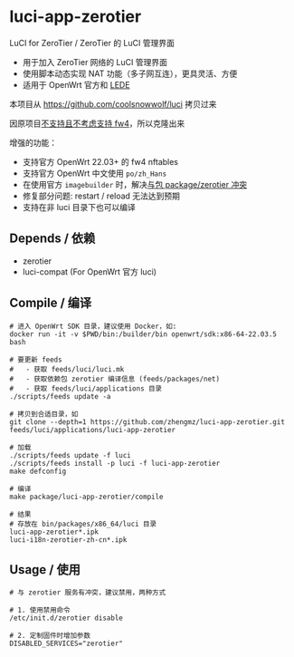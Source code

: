 # luci-app-zerotier

LuCI for ZeroTier / ZeroTier 的 LuCI 管理界面

- 用于加入 ZeroTier 网络的 LuCI 管理界面
- 使用脚本动态实现 NAT 功能（多子网互连），更具灵活、方便
- 适用于 OpenWrt 官方和 [LEDE](https://github.com/coolsnowwolf/lede)

本项目从 <https://github.com/coolsnowwolf/luci> 拷贝过来

因原项目[不支持且不考虑支持 fw4](https://github.com/coolsnowwolf/luci/pull/230)，所以克隆出来

增强的功能：

- 支持官方 OpenWrt 22.03+ 的 fw4 nftables
- 支持官方 OpenWrt 中文使用 `po/zh_Hans`
- 在使用官方 `imagebuilder` 时，解决[与包 package/zerotier 冲突](https://github.com/coolsnowwolf/luci/pull/172)
- 修复部分问题: restart / reload 无法达到预期
- 支持在非 luci 目录下也可以编译

## Depends / 依赖

- zerotier
- luci-compat (For OpenWrt 官方 luci)

## Compile / 编译

```shell
# 进入 OpenWrt SDK 目录，建议使用 Docker，如:
docker run -it -v $PWD/bin:/builder/bin openwrt/sdk:x86-64-22.03.5 bash

# 要更新 feeds
#   - 获取 feeds/luci/luci.mk
#   - 获取依赖包 zerotier 编译信息 (feeds/packages/net)
#   - 获取 feeds/luci/applications 目录
./scripts/feeds update -a

# 拷贝到合适目录，如
git clone --depth=1 https://github.com/zhengmz/luci-app-zerotier.git feeds/luci/applications/luci-app-zerotier

# 加载
./scripts/feeds update -f luci
./scripts/feeds install -p luci -f luci-app-zerotier
make defconfig

# 编译
make package/luci-app-zerotier/compile

# 结果
# 存放在 bin/packages/x86_64/luci 目录
luci-app-zerotier*.ipk
luci-i18n-zerotier-zh-cn*.ipk
```

## Usage / 使用

```shell
# 与 zerotier 服务有冲突，建议禁用，两种方式

# 1. 使用禁用命令
/etc/init.d/zerotier disable

# 2. 定制固件时增加参数
DISABLED_SERVICES="zerotier"
```

